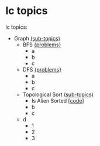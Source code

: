 # lc topics

lc topics:


- Graph [(sub-topics)](./Graph/README.md)
  - BFS [{problems}](./Graph/BFS/README.md)
    - a
    - b
    - c
  - DFS [{problems}](./Graph/DFS/README.md)
    - a
    - b
    - c
  - Topological Sort [(sub-topics)](./Graph/TopologicalSort/README.md)
    - Is Alien Sorted [[code]](./Graph/TopologicalSort/IsAlienSorted.java)
    - b
    - c
  - d
    - 1
    - 2
    - 3

